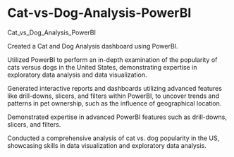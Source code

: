 # Cat-vs-Dog-Analysis-PowerBI
Cat_vs_Dog_Analysis_PowerBI

Created a Cat and Dog Analysis dashboard using PowerBI.

Utilized PowerBI to perform an in-depth examination of the popularity of cats versus dogs in the United States, demonstrating expertise in exploratory data analysis and data visualization.

Generated interactive reports and dashboards utilizing advanced features like drill-downs, slicers, and filters within PowerBI, to uncover trends and patterns in pet ownership, such as the influence of geographical location.

Demonstrated expertise in advanced PowerBI features such as drill-downs, slicers, and filters.

Conducted a comprehensive analysis of cat vs. dog popularity in the US, showcasing skills in data visualization and exploratory data analysis.
